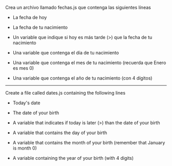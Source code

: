 Crea un archivo llamado fechas.js que contenga las siguientes líneas

- La fecha de hoy

- La fecha de tu nacimiento

- Un variable que indique si hoy es más tarde (>) que la fecha de tu nacimiento

- Una variable que contenga el día de tu nacimiento

- Una variable que contenga el mes de tu nacimiento (recuerda que Enero es mes 0)

- Una variable que contenga el año de tu nacimiento (con 4 dígitos)

-----------------------------------------------------------------------------------------

Create a file called dates.js containing the following lines

- Today's date

- The date of your birth

- A variable that indicates if today is later (>) than the date of your birth

- A variable that contains the day of your birth

- A variable that contains the month of your birth (remember that January is month 0)

- A variable containing the year of your birth (with 4 digits) 